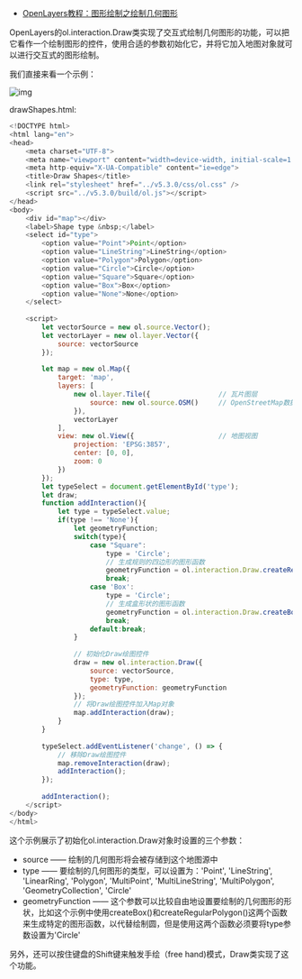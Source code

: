 - [OpenLayers教程：图形绘制之绘制几何图形](https://blog.csdn.net/qq_35732147/article/details/97556260)



OpenLayers的ol.interaction.Draw类实现了交互式绘制几何图形的功能，可以把它看作一个绘制图形的控件，使用合适的参数初始化它，并将它加入地图对象就可以进行交互式的图形绘制。

我们直接来看一个示例：

![img](https://img-blog.csdnimg.cn/20190727212626151.png?x-oss-process=image/watermark,type_ZmFuZ3poZW5naGVpdGk,shadow_10,text_aHR0cHM6Ly9ibG9nLmNzZG4ubmV0L3FxXzM1NzMyMTQ3,size_16,color_FFFFFF,t_70)

drawShapes.html:

```js
<!DOCTYPE html>
<html lang="en">
<head>
    <meta charset="UTF-8">
    <meta name="viewport" content="width=device-width, initial-scale=1.0">
    <meta http-equiv="X-UA-Compatible" content="ie=edge">
    <title>Draw Shapes</title>
    <link rel="stylesheet" href="../v5.3.0/css/ol.css" />
    <script src="../v5.3.0/build/ol.js"></script>
</head>
<body>
    <div id="map"></div>
    <label>Shape type &nbsp;</label>
    <select id="type">
        <option value="Point">Point</option>
        <option value="LineString">LineString</option>
        <option value="Polygon">Polygon</option>
        <option value="Circle">Circle</option>
        <option value="Square">Square</option>
        <option value="Box">Box</option>
        <option value="None">None</option>
    </select>
 
    <script>
        let vectorSource = new ol.source.Vector();
        let vectorLayer = new ol.layer.Vector({
            source: vectorSource
        });
 
        let map = new ol.Map({
            target: 'map',                          
            layers: [
                new ol.layer.Tile({                 // 瓦片图层
                    source: new ol.source.OSM()     // OpenStreetMap数据源
                }),
                vectorLayer
            ],
            view: new ol.View({                     // 地图视图
                projection: 'EPSG:3857',
                center: [0, 0],
                zoom: 0
            })
        });
        let typeSelect = document.getElementById('type');
        let draw;
        function addInteraction(){
            let type = typeSelect.value;
            if(type !== 'None'){
                let geometryFunction;
                switch(type){   
                    case "Square": 
                        type = 'Circle';
                        // 生成规则的四边形的图形函数
                        geometryFunction = ol.interaction.Draw.createRegularPolygon(4);
                        break;
                    case 'Box':
                        type = 'Circle';
                        // 生成盒形状的图形函数
                        geometryFunction = ol.interaction.Draw.createBox();
                        break;
                    default:break;
                }
                
                // 初始化Draw绘图控件
                draw = new ol.interaction.Draw({
                    source: vectorSource,
                    type: type,
                    geometryFunction: geometryFunction
                });
                // 将Draw绘图控件加入Map对象
                map.addInteraction(draw);
            }
        }
 
        typeSelect.addEventListener('change', () => {
            // 移除Draw绘图控件
            map.removeInteraction(draw);
            addInteraction();
        });
 
        addInteraction();
    </script>
</body>
</html>
```

这个示例展示了初始化ol.interaction.Draw对象时设置的三个参数：

- source     ——    绘制的几何图形将会被存储到这个地图源中
- type    ——    要绘制的几何图形的类型，可以设置为：'Point', 'LineString', 'LinearRing', 'Polygon', 'MultiPoint', 'MultiLineString', 'MultiPolygon', 'GeometryCollection', 'Circle'
- geometryFunction —— 这个参数可以比较自由地设置要绘制的几何图形的形状，比如这个示例中使用createBox()和createRegularPolygon()这两个函数来生成特定的图形函数，以代替绘制圆，但是使用这两个函数必须要将type参数设置为'Circle'

 另外，还可以按住键盘的Shift键来触发手绘（free hand)模式，Draw类实现了这个功能。
